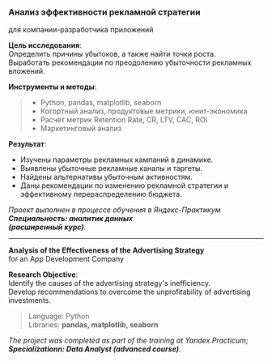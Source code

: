 ### **Анализ эффективности рекламной стратегии**
для компании-разработчика приложений

**Цель исследования**:\
Определить причины убытоков, а также найти точки роста.\
Выработать рекомендации по преодолению убыточности рекламных вложений.

**Инструменты и методы**:
> - Python, pandas, matplotlib, seaborn 
> - Когортный анализ, продуктовые метрики, юнит-экономика
> - Расчёт метрик Retention Rate, CR, LTV, CAC, ROI
> - Маркетинговый анализ

**Результат**:
- Изучены параметры рекламных кампаний в динамике.
- Выявлены убыточные рекламные каналы и таргеты.
- Найдены альтернативы убыточным активностям.
- Даны рекомендации по изменению рекламной стратегии и
  эффективному перераспределению бюджета.

*Проект выполнен в процессе обучения в Яндекс-Практикум\
**Специальность: аналитик данных\
(расширенный курс)**.*
______________________________________

**Analysis of the Effectiveness of the Advertising Strategy**\
for an App Development Company

**Research Objective**:\
Identify the causes of the advertising strategy's inefficiency.\
Develop recommendations to overcome the unprofitability of advertising investments.

>Language: Python\
Libraries: **pandas, matplotlib, seaborn**

*The project was completed as part of the training at Yandex.Practicum;\
**Specializationn: Data Analyst (advanced course)**.*
